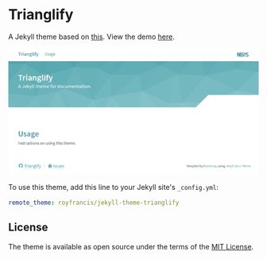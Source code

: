 # Trianglify

A Jekyll theme based on [this](https://github.com/allejo/jekyll-docs-theme). View the demo [here](https://royfrancis.github.io/jekyll-theme-trianglify).

![theme-screenshot](screenshot.png)

To use this theme, add this line to your Jekyll site's `_config.yml`:

```yaml
remote_theme: royfrancis/jekyll-theme-trianglify
```

## License

The theme is available as open source under the terms of the [MIT License](./LICENSE.md).

